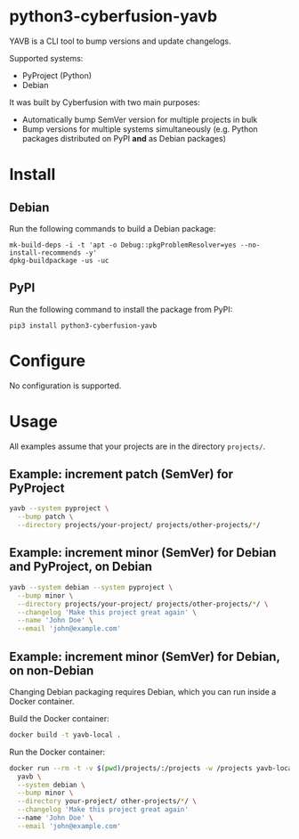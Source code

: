 # python3-cyberfusion-yavb

YAVB is a CLI tool to bump versions and update changelogs.

Supported systems:

* PyProject (Python)
* Debian

It was built by Cyberfusion with two main purposes:

- Automatically bump SemVer version for multiple projects in bulk
- Bump versions for multiple systems simultaneously (e.g. Python packages distributed on PyPI **and** as Debian packages)

# Install

## Debian

Run the following commands to build a Debian package:

    mk-build-deps -i -t 'apt -o Debug::pkgProblemResolver=yes --no-install-recommends -y'
    dpkg-buildpackage -us -uc

## PyPI

Run the following command to install the package from PyPI:

    pip3 install python3-cyberfusion-yavb

# Configure

No configuration is supported.

# Usage

All examples assume that your projects are in the directory `projects/`.

## Example: increment patch (SemVer) for PyProject

```bash
yavb --system pyproject \
  --bump patch \
  --directory projects/your-project/ projects/other-projects/*/
```

## Example: increment minor (SemVer) for Debian and PyProject, on Debian

```bash
yavb --system debian --system pyproject \
  --bump minor \
  --directory projects/your-project/ projects/other-projects/*/ \
  --changelog 'Make this project great again' \
  --name 'John Doe' \
  --email 'john@example.com'
```

## Example: increment minor (SemVer) for Debian, on non-Debian

Changing Debian packaging requires Debian, which you can run inside a Docker container.

Build the Docker container:

```bash
docker build -t yavb-local .
```

Run the Docker container:

```bash
docker run --rm -t -v $(pwd)/projects/:/projects -w /projects yavb-local \
  yavb \
  --system debian \
  --bump minor \
  --directory your-project/ other-projects/*/ \
  --changelog 'Make this project great again'
  --name 'John Doe' \
  --email 'john@example.com'
```
